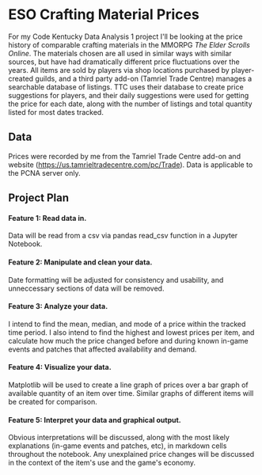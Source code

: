# __ESO Crafting Material Prices__

For my Code Kentucky Data Analysis 1 project I'll be looking at the price history of comparable crafting materials in the MMORPG *The Elder Scrolls Online*. The materials chosen are all used in similar ways with similar sources, but have had dramatically different price fluctuations over the years. All items are sold by players via shop locations purchased by player-created guilds, and a third party add-on (Tamriel Trade Centre) manages a searchable database of listings. TTC uses their database to create price suggestions for players, and their daily suggestions were used for getting the price for each date, along with the number of listings and total quantity listed for most dates tracked.

## __Data__

Prices were recorded by me from the Tamriel Trade Centre add-on and website (https://us.tamrieltradecentre.com/pc/Trade). Data is applicable to the PCNA server only. 

## __Project Plan__

#### Feature 1: Read data in.

Data will be read from a csv via pandas read_csv function in a Jupyter Notebook.

#### Feature 2: Manipulate and clean your data.

Date formatting will be adjusted for consistency and usability, and unneccessary sections of data will be removed.

#### Feature 3: Analyze your data.

I intend to find the mean, median, and mode of a price within the tracked time period. I also intend to find the highest and lowest prices per item, and calculate how much the price changed before and during known in-game events and patches that affected availability and demand.

#### Feature 4: Visualize your data.

Matplotlib will be used to create a line graph of prices over a bar graph of available quantity of an item over time. Similar graphs of different items will be created for comparison.

#### Feature 5: Interpret your data and graphical output.

Obvious interpretations will be discussed, along with the most likely explanations (in-game events and patches, etc), in markdown cells throughout the notebook. Any unexplained price changes will be discussed in the context of the item's use and the game's economy.

